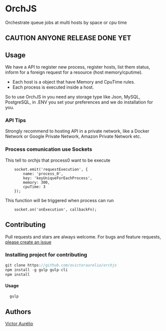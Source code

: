 # OrchJS

Orchestrate queue jobs at multi hosts by space or cpu time

## CAUTION ANYONE RELEASE DONE YET

## Usage    

We have a API to register new process, register hosts, list them status, inform for a foreign request for a resource (host memory/cputime).

- Each host is a object that have Memory and CpuTime rules.
- Each process is executed inside a host.

So to use OrchJS in you need any storage type like Json, MySQL, PostgreSQL, in .ENV you set your preferences and we do installation for you.

### API Tips

Strongly recommend to hosting API in a private network, like a Docker Network or Google Private Network, Amazon Private Network etc.

### Process comunication use Sockets
This tell to orchjs that process0 want to be execute
```
    socket.emit('requestExecution', {
        name: 'process_0', 
        key: 'keyUniqueForEachProcess',
        memory: 300,
        cpuTime: 3
    });
```
This function will be triggered when process can run
```
    socket.on('onExecution', callbackFn);
```

## Contributing

Pull requests and stars are always welcome. For bugs and feature requests, [please create an issue](https://github.com/ovictoraurelio/orchjs/issues)

###  Installing project for contributing

```js
git clone https://github.com/ovictoraurelio/orchjs
npm install -g gulp gulp-cli
npm install 
```
#### Usage

```js
  gulp 
```

## Authors

[Victor Aurélio]

[Victor Aurélio]: <http://victoraurelio.com>